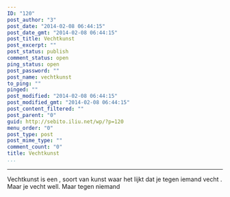 ```yaml
---
ID: "120"
post_author: "3"
post_date: "2014-02-08 06:44:15"
post_date_gmt: "2014-02-08 06:44:15"
post_title: Vechtkunst
post_excerpt: ""
post_status: publish
comment_status: open
ping_status: open
post_password: ""
post_name: vechtkunst
to_ping: ""
pinged: ""
post_modified: "2014-02-08 06:44:15"
post_modified_gmt: "2014-02-08 06:44:15"
post_content_filtered: ""
post_parent: "0"
guid: http://sebito.iliu.net/wp/?p=120
menu_order: "0"
post_type: post
post_mime_type: ""
comment_count: "0"
title: Vechtkunst
...
```

---

Vechtkunst is een ,
soort van kunst waar het lijkt 
dat je tegen iemand vecht .
Maar je vecht well.
Maar tegen niemand
